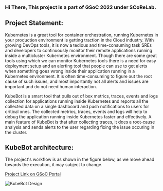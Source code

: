 ### Hi There, This project is a part of GSoC 2022 under SCoReLab.

## Project Statement:

Kubernetes is a great tool for container orchestration, running Kubernetes in your production environment is getting traction in the Cloud industry. With growing DevOps tools, it is now a tedious and time-consuming task SREs and developers to continuously monitor their remote applications running inside a multicluster Kubernetes environment. Though there are some great tools using which we can monitor Kubernetes tools there is a need for easy deployment setup and an alerting tool that people can use to get alerts when something goes wrong inside their application running in a Kubernetes environment. It is often time-consuming to figure out the root cause of such issues, and most importantly not all alerts and issues are important and do not need human interaction.

KubeBot is a smart tool that pulls out of box metrics, traces, events and logs collection for applications running inside Kubernetes and reports all the collected data on a single dashboard and push notifications to users for critical ones. The collected metrics, traces, events and logs will help to debug the application running inside Kubernetes faster and effectively. A main feature of KubeBot is that after collecting traces, it does a root-cause analysis and sends alerts to the user regarding fixing the issue occuring in the cluster.

## KubeBot architecture:

The project's workflow is as shown in the figure below, as we move ahead towards the execution, it may subject to change.

[Project Link on GSoC Portal](https://summerofcode.withgoogle.com/programs/2022/projects/CrF9bzaI)


![KubeBot Design](https://user-images.githubusercontent.com/48913548/174438534-310ac132-64fb-4e7e-9c74-f21fd864a508.jpeg)

